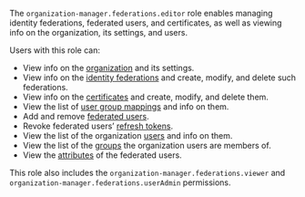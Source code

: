 The `organization-manager.federations.editor` role enables managing identity federations, federated users, and certificates, as well as viewing info on the organization, its settings, and users.

Users with this role can:
* View info on the [organization](../../../organization/concepts/organization.md) and its settings.
* View info on the [identity federations](../../../organization/concepts/add-federation.md) and create, modify, and delete such federations.
* View info on the [certificates](../../../organization/concepts/add-federation.md#build-trust) and create, modify, and delete them.
* View the list of [user group mappings](../../../organization/concepts/add-federation.md#group-mapping) and info on them.
* Add and remove [federated users](../../../organization/concepts/add-federation.md#saml-authentication).
* Revoke federated users’ [refresh tokens](../../../iam/concepts/authorization/refresh-token.md).
* View the list of the organization [users](../../../overview/roles-and-resources.md#users) and info on them.
* View the list of the [groups](../../../organization/concepts/groups.md) the organization users are members of.
* View the [attributes](../../../organization/operations/setup-federation.md#claims-mapping) of the federated users.

This role also includes the `organization-manager.federations.viewer` and `organization-manager.federations.userAdmin` permissions.